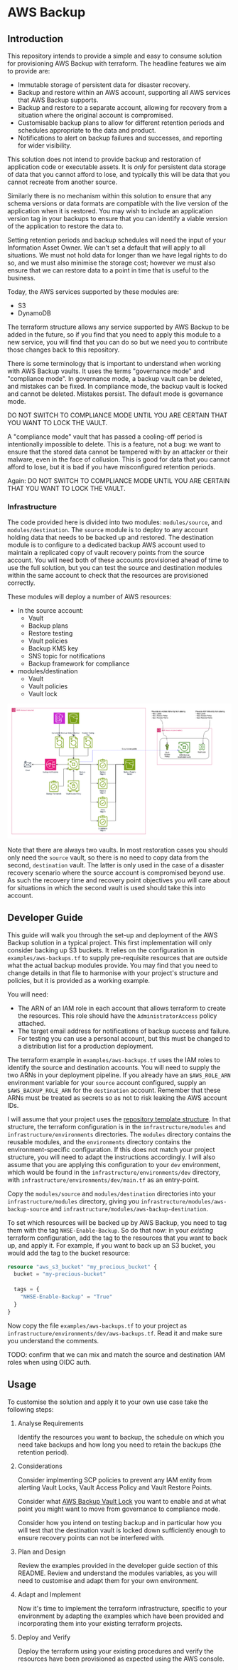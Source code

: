 # AWS Backup

## Introduction

This repository intends to provide a simple and easy to consume solution for provisioning AWS Backup with terraform. The headline features we aim to provide are:

* Immutable storage of persistent data for disaster recovery.
* Backup and restore within an AWS account, supporting all AWS services that AWS Backup supports.
* Backup and restore to a separate account, allowing for recovery from a situation where the original account is compromised.
* Customisable backup plans to allow for different retention periods and schedules appropriate to the data and product.
* Notifications to alert on backup failures and successes, and reporting for wider visibility.

This solution does not intend to provide backup and restoration of application code or executable assets.  It is *only* for persistent data storage of data that you cannot afford to lose, and typically this will be data that you cannot recreate from another source.

Similarly there is no mechanism within this solution to ensure that any schema versions or data formats are compatible with the live version of the application when it is restored.  You may wish to include an application version tag in your backups to ensure that you can identify a viable version of the application to restore the data to.

Setting retention periods and backup schedules will need the input of your Information Asset Owner.  We can't set a default that will apply to all situations.  We must not hold data for longer than we have legal rights to do so, and we must also minimise the storage cost; however we must also ensure that we can restore data to a point in time that is useful to the business.

Today, the AWS services supported by these modules are:

* S3
* DynamoDB

The terraform structure allows any service supported by AWS Backup to be added in the future, so if you find that you need to apply this module to a new service, you will find that you can do so but we need you to contribute those changes back to this repository.

There is some terminology that is important to understand when working with AWS Backup vaults. It uses the terms "governance mode" and "compliance mode". In governance mode, a backup vault can be deleted, and mistakes can be fixed. In compliance mode, the backup vault is locked and cannot be deleted. Mistakes persist. The default mode is governance mode.

DO NOT SWITCH TO COMPLIANCE MODE UNTIL YOU ARE CERTAIN THAT YOU WANT TO LOCK THE VAULT.

A "compliance mode" vault that has passed a cooling-off period is intentionally impossible to delete. This is a feature, not a bug: we want to ensure that the stored data cannot be tampered with by an attacker or their malware, even in the face of collusion. This is good for data that you cannot afford to lose, but it is bad if you have misconfigured retention periods.

Again: DO NOT SWITCH TO COMPLIANCE MODE UNTIL YOU ARE CERTAIN THAT YOU WANT TO LOCK THE VAULT.

### Infrastructure

The code provided here is divided into two modules: `modules/source`, and `modules/destination`. The `source` module is to deploy to any account holding data that needs to be backed up and restored. The destination module is to configure to a dedicated backup AWS account used to maintain a replicated copy of vault recovery points from the source account.  You will need both of these accounts provisioned ahead of time to use the full solution, but you can test the source and destination modules within the same account to check that the resources are provisioned correctly.

These modules will deploy a number of AWS resources:

* In the source account:
  * Vault
  * Backup plans
  * Restore testing
  * Vault policies
  * Backup KMS key
  * SNS topic for notifications
  * Backup framework for compliance
* modules/destination
  * Vault
  * Vault policies
  * Vault lock

![AWS Architecture](./docs/diagrams/aws-architecture.png)

Note that there are always two vaults.  In most restoration cases you should only need the `source` vault, so there is no need to copy data from the second, `destination` vault.  The latter is only used in the case of a disaster recovery scenario where the source account is compromised beyond use. As such the recovery time and recovery point objectives you will care about for situations in which the second vault is used should take this into account.

## Developer Guide

This guide will walk you through the set-up and deployment of the AWS Backup solution in a typical project.  This first implementation will only consider backing up S3 buckets.  It relies on the configuration in `examples/aws-backups.tf` to supply pre-requisite resources that are outside what the actual backup modules provide.  You may find that you need to change details in that file to harmonise with your project's structure and policies, but it is provided as a working example.

You will need:

* The ARN of an IAM role in each account that allows terraform to create the resources.  This role should have the `AdministratorAccess` policy attached.
* The target email address for notifications of backup success and failure.  For testing you can use a personal account, but this must be changed to a distribution list for a production deployment.

The terraform example in `examples/aws-backups.tf` uses the IAM roles to identify the source and destination accounts. You will need to supply the two ARNs in your deployment pipeline.  If you already have an `$AWS_ROLE_ARN` environment variable for your `source` account configured, supply an `$AWS_BACKUP_ROLE_ARN` for the `destination` account.  Remember that these ARNs must be treated as secrets so as not to risk leaking the AWS account IDs.

I will assume that your project uses the [repository template structure](https://github.com/nhs-england-tools/repository-template).  In that structure, the terraform configuration is in the `infrastructure/modules` and `infrastructure/environments` directories.  The `modules` directory contains the reusable modules, and the `environments` directory contains the environment-specific configuration.  If this does not match your project structure, you will need to adapt the instructions accordingly.  I will also assume that you are applying this configuration to your `dev` environment, which would be found in the `infrastructure/environments/dev` directory, with `infrastructure/environments/dev/main.tf` as an entry-point.

Copy the `modules/source` and `modules/destination` directories into your `infrastructure/modules` directory, giving you `infrastructure/modules/aws-backup-source` and `infrastructure/modules/aws-backup-destination`.

To set which resources will be backed up by AWS Backup, you need to tag them with the tag `NHSE-Enable-Backup`.  So do that now: in your *existing* terraform configuration, add the tag to the resources that you want to back up, and apply it.  For example, if you want to back up an S3 bucket, you would add the tag to the bucket resource:

```terraform
resource "aws_s3_bucket" "my_precious_bucket" {
  bucket = "my-precious-bucket"

  tags = {
    "NHSE-Enable-Backup" = "True"
  }
}
```

Now copy the file `examples/aws-backups.tf` to your project as `infrastructure/environments/dev/aws-backups.tf`.  Read it and make sure you understand the comments.

TODO: confirm that we can mix and match the source and destination IAM roles when using OIDC auth.

## Usage

To customise the solution and apply it to your own use case take the following steps:

1. Analyse Requirements

   Identify the resources you want to backup, the schedule on which you need take backups and how long you need to retain the backups (the retention period).

2. Considerations

   Consider implmenting SCP policies to prevent any IAM entity from alerting  Vault Locks, Vault Access Policy and Vault Restore Points.

   Consider what [AWS Backup Vault Lock](https://docs.aws.amazon.com/aws-backup/latest/devguide/vault-lock.html) you want to enable and at what point you might want to move from governance to compliance mode.

   Consider how you intend on testing backup and in particular how you will test that the destination vault is locked down sufficiently enough to ensure recovery points can not be interfered with.

3. Plan and Design

   Review the examples provided in the developer guide section of this README. Review and understand the modules variables, as you will need to customise and adapt them for your own environment.

4. Adapt and Implement

   Now it's time to implement the terraform infrastructure, specific to your environment by adapting the examples which have been provided and incorporating them into your existing terraform projects.

5. Deploy and Verify

   Deploy the terraform using your existing procedures and verify the resources have been provisioned as expected using the AWS console.
